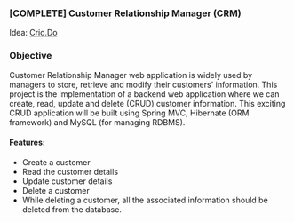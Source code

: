 ### [COMPLETE] Customer Relationship Manager (CRM)
Idea: [Crio.Do](https://www.crio.do/projects/project-crm-spring/)

### **Objective**
Customer Relationship Manager web application is widely used by managers to store, retrieve and modify their customers' information. This project is the implementation of a backend web application where we can create, read, update and delete (CRUD) customer information. This exciting CRUD application will be built using Spring MVC, Hibernate (ORM framework) and MySQL (for managing RDBMS).

#### Features: 

- Create a customer
- Read the customer details
- Update customer details
- Delete a customer
- While deleting a customer, all the associated information should be deleted from the database.
